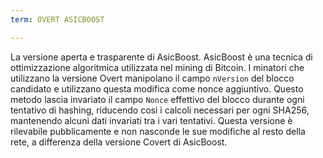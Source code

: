 ```yaml
---
term: OVERT ASICBOOST

---
```

La versione aperta e trasparente di AsicBoost. AsicBoost è una tecnica di ottimizzazione algoritmica utilizzata nel mining di Bitcoin. I minatori che utilizzano la versione Overt manipolano il campo `nVersion` del blocco candidato e utilizzano questa modifica come nonce aggiuntivo. Questo metodo lascia invariato il campo `Nonce` effettivo del blocco durante ogni tentativo di hashing, riducendo così i calcoli necessari per ogni SHA256, mantenendo alcuni dati invariati tra i vari tentativi. Questa versione è rilevabile pubblicamente e non nasconde le sue modifiche al resto della rete, a differenza della versione Covert di AsicBoost.